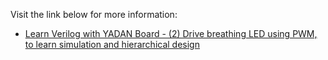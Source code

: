 Visit the link below for more information:  
+ [Learn Verilog with YADAN Board - (2) Drive breathing LED using PWM, to learn simulation and hierarchical design](https://verimake.com/d/115)  